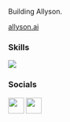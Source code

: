 Building Allyson.

[allyson.ai](https://allyson.ai)

### Skills

<p align="left">
  <a href="https://skillicons.dev">
<img src="https://skillicons.dev/icons?i=anaconda,androidstudio,aws,azure,babel,bash,blender,bootstrap,bun,cpp,css,discordbots,django,docker,electron,express,fastapi,figma,firebase,flask,gatsby,gcp,git,github,githubactions,graphql,heroku,html,js,kubernetes,matlab,mongodb,mysql,nextjs,nginx,nodejs,npm,postman,powershell,pytorch,raspberrypi,react,redis,redux,regex,replit,rust,selenium,tailwind,tensorflow,ts,ubuntu,vercel,vite,webpack" />
  </a>
</p>

### Socials

<p align="left"> 
<a href="https://www.youtube.com/channel/UCq0aOdzVw_Adp57qiJnrlKQ" target="_blank" rel="noreferrer"><img src="https://raw.githubusercontent.com/danielcranney/readme-generator/main/public/icons/socials/youtube.svg" width="32" height="32" /></a>
<a href="https://www.x.com/@isaiah_bjork" target="_blank" rel="noreferrer"><img src="https://raw.githubusercontent.com/danielcranney/readme-generator/main/public/icons/socials/twitter.svg" width="32" height="32" /></a>
